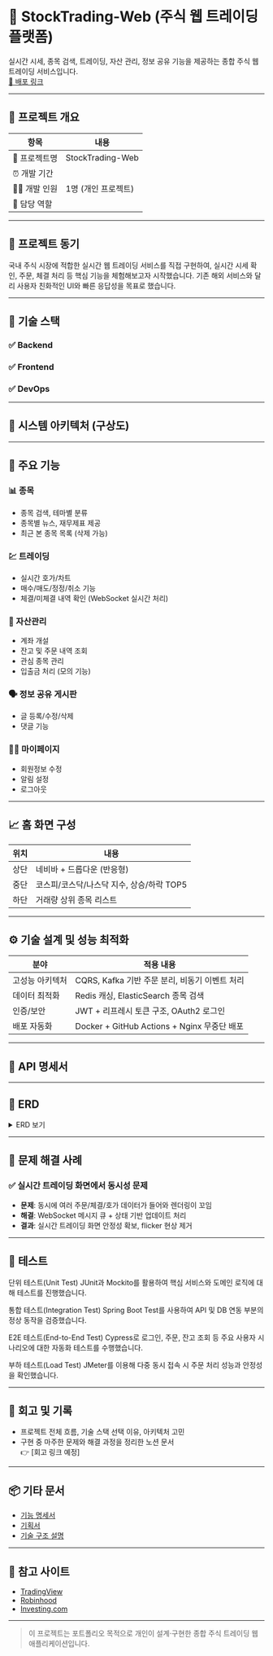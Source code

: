 # 🧾 StockTrading-Web (주식 웹 트레이딩 플랫폼)

실시간 시세, 종목 검색, 트레이딩, 자산 관리, 정보 공유 기능을 제공하는 종합 주식 웹 트레이딩 서비스입니다.  
[🔗 배포 링크]()

---

## 📆 프로젝트 개요

| 항목 | 내용 |
| ---- | ---- |
| 🧪 프로젝트명 | StockTrading-Web |
| ⏰ 개발 기간 |  |
| 👨‍💻 개발 인원 | 1명 (개인 프로젝트) |
| 🧩 담당 역할 |  |

---

## 🎯 프로젝트 동기
국내 주식 시장에 적합한 실시간 웹 트레이딩 서비스를 직접 구현하여,
실시간 시세 확인, 주문, 체결 처리 등 핵심 기능을 체험해보고자 시작했습니다.
기존 해외 서비스와 달리 사용자 친화적인 UI와 빠른 응답성을 목표로 했습니다.

---

## 🧰 기술 스택

### ✅ Backend


### ✅ Frontend


### ✅ DevOps


---

## 🧩 시스템 아키텍처 (구상도)



---

## 🔑 주요 기능

### 📊 종목
- 종목 검색, 테마별 분류
- 종목별 뉴스, 재무제표 제공
- 최근 본 종목 목록 (삭제 가능)

### 💹 트레이딩
- 실시간 호가/차트
- 매수/매도/정정/취소 기능
- 체결/미체결 내역 확인 (WebSocket 실시간 처리)

### 💼 자산관리
- 계좌 개설
- 잔고 및 주문 내역 조회
- 관심 종목 관리
- 입출금 처리 (모의 기능)

### 🗣 정보 공유 게시판
- 글 등록/수정/삭제
- 댓글 기능

### 🧑‍💼 마이페이지
- 회원정보 수정
- 알림 설정
- 로그아웃

---

## 📈 홈 화면 구성

| 위치 | 내용 |
|------|------|
| 상단 | 네비바 + 드롭다운 (반응형) |
| 중단 | 코스피/코스닥/나스닥 지수, 상승/하락 TOP5 |
| 하단 | 거래량 상위 종목 리스트 |

---

## ⚙ 기술 설계 및 성능 최적화

| 분야 | 적용 내용 |
|------|-----------|
| 고성능 아키텍처 | CQRS, Kafka 기반 주문 분리, 비동기 이벤트 처리 |
| 데이터 최적화 | Redis 캐싱, ElasticSearch 종목 검색 |
| 인증/보안 | JWT + 리프레시 토큰 구조, OAuth2 로그인 |
| 배포 자동화 | Docker + GitHub Actions + Nginx 무중단 배포 |

---

## 🧪 API 명세서



---

## 🧱 ERD

<details>
<summary>ERD 보기</summary>

![ERD](https://your-erd-image-url.com)

</details>

---

## 📝 문제 해결 사례

### ✅ 실시간 트레이딩 화면에서 동시성 문제

- **문제**: 동시에 여러 주문/체결/호가 데이터가 들어와 렌더링이 꼬임
- **해결**: WebSocket 메시지 큐 + 상태 기반 업데이트 처리
- **결과**: 실시간 트레이딩 화면 안정성 확보, flicker 현상 제거

---

## 🧪 테스트
단위 테스트(Unit Test)
JUnit과 Mockito를 활용하여 핵심 서비스와 도메인 로직에 대해 테스트를 진행했습니다.

통합 테스트(Integration Test)
Spring Boot Test를 사용하여 API 및 DB 연동 부분의 정상 동작을 검증했습니다.

E2E 테스트(End-to-End Test)
Cypress로 로그인, 주문, 잔고 조회 등 주요 사용자 시나리오에 대한 자동화 테스트를 수행했습니다.

부하 테스트(Load Test)
JMeter를 이용해 다중 동시 접속 시 주문 처리 성능과 안정성을 확인했습니다.

---

## 🧠 회고 및 기록

- 프로젝트 전체 흐름, 기술 스택 선택 이유, 아키텍처 고민
- 구현 중 마주한 문제와 해결 과정을 정리한 노션 문서  
👉 [회고 링크 예정]

---

## 📦 기타 문서

- [기능 명세서](https://notion.so/your-function-doc)
- [기획서](https://notion.so/your-planning-doc)
- [기술 구조 설명](https://notion.so/your-structure-doc)

---

## 📌 참고 사이트

- [TradingView](https://www.tradingview.com/)
- [Robinhood](https://robinhood.com/)
- [Investing.com](https://www.investing.com/)

---

> 이 프로젝트는 포트폴리오 목적으로 개인이 설계·구현한 종합 주식 트레이딩 웹 애플리케이션입니다.
